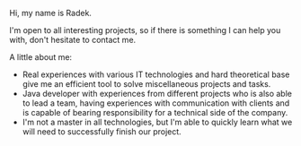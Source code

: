 
Hi, my name is Radek.

I'm open to all interesting projects, so if there is something I can help you with, don't hesitate to contact me.

A little about me:
- Real experiences with various IT technologies and hard theoretical base give me an efficient tool to solve miscellaneous projects and tasks.
- Java developer with experiences from different projects who is also able to lead a team, having experiences with communication with clients and is capable of bearing responsibility for a technical side of the company.
- I'm not a master in all technologies, but I'm able to quickly learn what we will need to successfully finish our project.
